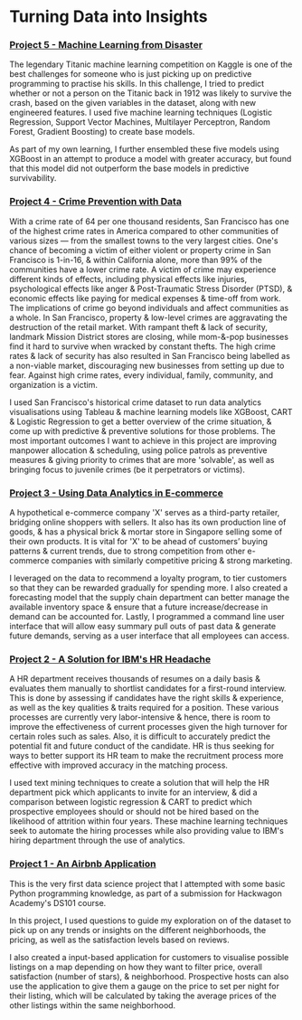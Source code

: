 # Turning Data into Insights

### [Project 5 - Machine Learning from Disaster](https://github.com/yong9lum/Titanic_Project)

The legendary Titanic machine learning competition on Kaggle is one of the best challenges for someone who is just picking up on predictive programming to practise his skills. In this challenge, I tried to predict whether or not a person on the Titanic back in 1912 was likely to survive the crash, based on the given variables in the dataset, along with new engineered features. I used five machine learning techniques (Logistic Regression, Support Vector Machines, Multilayer Perceptron, Random Forest, Gradient Boosting) to create base models.

As part of my own learning, I further ensembled these five models using XGBoost in an attempt to produce a model with greater accuracy, but found that this model did not outperform the base models in predictive survivability.


### [Project 4 - Crime Prevention with Data](https://github.com/yong9lum/SanFrancisco_Crime_Project)

With a crime rate of 64 per one thousand residents, San Francisco has one of the highest crime rates in America compared to other communities of various sizes — from the smallest towns to the very largest cities. One's chance of becoming a victim of either violent or property crime in San Francisco is 1-in-16, & within California alone, more than 99% of the communities have a lower crime rate. A victim of crime may experience different kinds of effects, including physical effects like injuries, psychological effects like anger & Post-Traumatic Stress Disorder (PTSD), & economic effects like paying for medical expenses & time-off from work. The implications of crime go beyond individuals and affect communities as a whole. In San Francisco, property & low-level crimes are aggravating the destruction of the retail market. With rampant theft & lack of security, landmark Mission District stores are closing, while mom-&-pop businesses find it hard to survive when wracked by constant thefts. The high crime rates & lack of security has also resulted in San Francisco being labelled as a non-viable market, discouraging new businesses from setting up due to fear. Against high crime rates, every individual, family, community, and organization is a victim.

I used San Francisco's historical crime dataset to run data analytics visualisations using Tableau & machine learning models like XGBoost, CART & Logistic Regression to get a better overview of the crime situation, & come up with predictive & preventive solutions for those problems. The most important outcomes I want to achieve in this project are improving manpower allocation & scheduling, using police patrols as preventive measures & giving priority to crimes that are more 'solvable', as well as bringing focus to juvenile crimes (be it perpetrators or victims).


### [Project 3 - Using Data Analytics in E-commerce](https://github.com/yong9lum/E-commerce_Project)

A hypothetical e-commerce company 'X' serves as a third-party retailer, bridging online shoppers with sellers. It also has its own production line of goods, & has a physical brick & mortar store in Singapore selling some of their own products. It is vital for 'X' to be ahead of customers’ buying patterns & current trends, due to strong competition from other e-commerce companies with similarly competitive pricing & strong marketing.

I leveraged on the data to recommend a loyalty program, to tier customers so that they can be rewarded gradually for spending more. I also created a forecasting model that the supply chain department can better manage the available inventory space & ensure that a future increase/decrease in demand can be accounted for. Lastly, I programmed a command line user interface that will allow easy summary pull outs of past data & generate future demands, serving as a user interface that all employees can access.


### [Project 2 - A Solution for IBM's HR Headache](https://github.com/yong9lum/IBM_Project)

A HR department receives thousands of resumes on a daily basis & evaluates them manually to shortlist candidates for a first-round interview. This is done by assessing if candidates have the right skills & experience, as well as the key qualities & traits required for a position. These various processes are currently very labor-intensive & hence, there is room to improve the effectiveness of current processes given the high turnover for certain roles such as sales. Also, it is difficult to accurately predict the potential fit and future conduct of the candidate. HR is thus seeking for ways to better support its HR team to make the recruitment process more effective with improved accuracy in the matching process.

I used text mining techniques to create a solution that will help the HR department pick which applicants to invite for an interview, & did a comparison between logistic regression & CART to predict which prospective employees should or should not be hired based on the likelihood of attrition within four years. These machine learning techniques seek to automate the hiring processes while also providing value to IBM's hiring department through the use of analytics.


### [Project 1 - An Airbnb Application](https://github.com/yong9lum/Airbnb_Project)

This is the very first data science project that I attempted with some basic Python programming knowledge, as part of a submission for Hackwagon Academy's DS101 course.

In this project, I used questions to guide my exploration on of the dataset to pick up on any trends or insights on the different neighborhoods, the pricing, as well as the satisfaction levels based on reviews.

I also created a input-based application for customers to visualise possible listings on a map depending on how they want to filter price, overall satisfaction (number of stars), & neighborhood. Prospective hosts can also use the application to give them a gauge on the price to set per night for their listing, which will be calculated by taking the average prices of the other listings within the same neighborhood.
